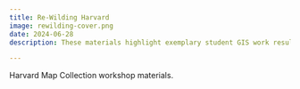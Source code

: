 ```yaml
---
title: Re-Wilding Harvard
image: rewilding-cover.png
date: 2024-06-28
description: These materials highlight exemplary student GIS work resulting from an embedded library partnership with Joyce Chaplin's history course, Re-Wilding Harvard. The projects featured each use GIS to investigate the history of open space at Harvard. 

---
```


Harvard Map Collection workshop materials.